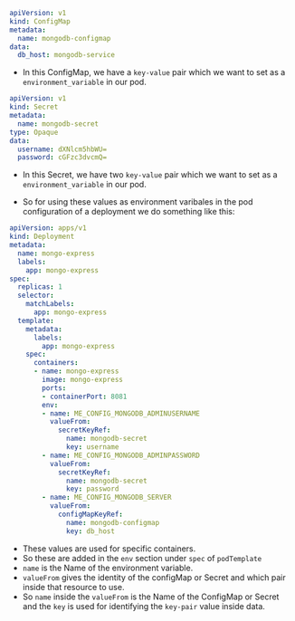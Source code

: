 ```yaml
apiVersion: v1
kind: ConfigMap
metadata:
  name: mongodb-configmap
data:
  db_host: mongodb-service
```
- In this ConfigMap, we have a `key-value` pair which we want to set as a `environment_variable` in our pod.
```yaml
apiVersion: v1
kind: Secret
metadata:
  name: mongodb-secret
type: Opaque
data:
  username: dXNlcm5hbWU=
  password: cGFzc3dvcmQ=
```
- In this Secret, we have two `key-value` pair which we want to set as a `environment_variable` in our pod.


- So for using these values as environment varibales in the pod configuration of a deployment we do something like this:
```yaml
apiVersion: apps/v1
kind: Deployment
metadata:
  name: mongo-express
  labels:
    app: mongo-express
spec:
  replicas: 1
  selector:
    matchLabels:
      app: mongo-express
  template:
    metadata:
      labels:
        app: mongo-express
    spec:
      containers:
      - name: mongo-express
        image: mongo-express
        ports:
        - containerPort: 8081
        env:
        - name: ME_CONFIG_MONGODB_ADMINUSERNAME
          valueFrom:
            secretKeyRef:
              name: mongodb-secret
              key: username
        - name: ME_CONFIG_MONGODB_ADMINPASSWORD
          valueFrom:
            secretKeyRef:
              name: mongodb-secret
              key: password
        - name: ME_CONFIG_MONGODB_SERVER 
          valueFrom: 
            configMapKeyRef:
              name: mongodb-configmap
              key: db_host
```
- These values are used for specific containers.
- So these are added in the `env` section under `spec` of `podTemplate`
- `name` is the Name of the environment variable.
- `valueFrom` gives the identity of the configMap or Secret and which pair inside that resource to use.
- So `name` inside the `valueFrom` is the Name of the ConfigMap or Secret and the `key` is used for identifying the `key-pair` value inside data.
